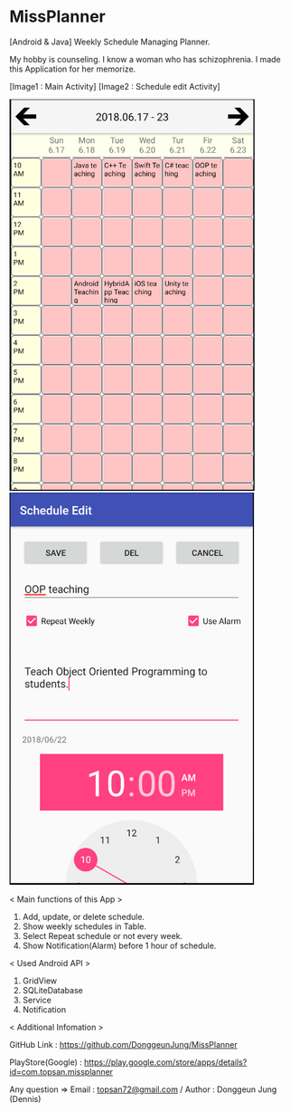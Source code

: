 # MissPlanner

[Android & Java] Weekly Schedule Managing Planner.

My hobby is counseling. 
I know a woman who has schizophrenia. 
I made this Application for her memorize.


[Image1 : Main Activity]
[Image2 : Schedule edit Activity]

<div>
<img src="https://github.com/DonggeunJung/MissPlanner/blob/master/Etc/Capture%20Image/MissPlanner_Capture02.png?raw=true width="400px"></img>
<img src="https://github.com/DonggeunJung/MissPlanner/blob/master/Etc/Capture%20Image/MissPlanner_Capture03.png?raw=true width="400px"></img>
</div>


< Main functions of this App >
1. Add, update, or delete schedule.
2. Show weekly schedules in Table.
3. Select Repeat schedule or not every week.
4. Show Notification(Alarm) before 1 hour of schedule.


< Used Android API >
1. GridView
2. SQLiteDatabase
3. Service
4. Notification


< Additional Infomation >

GitHub Link : https://github.com/DonggeunJung/MissPlanner

PlayStore(Google) : https://play.google.com/store/apps/details?id=com.topsan.missplanner

Any question => Email : topsan72@gmail.com / Author : Donggeun Jung (Dennis)
